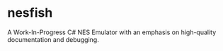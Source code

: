 # nesfish
A Work-In-Progress C# NES Emulator with an emphasis on high-quality documentation and debugging.
